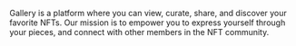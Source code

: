 Gallery is a platform where you can view, curate, share, and discover your favorite NFTs. Our mission is to empower you to express yourself through your pieces, and connect with other members in the NFT community. 